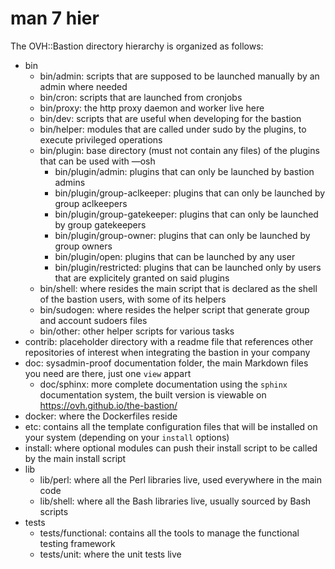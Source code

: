 man 7 hier
==========

The OVH::Bastion directory hierarchy is organized as follows:

- bin
  - bin/admin: scripts that are supposed to be launched manually by an admin where needed
  - bin/cron: scripts that are launched from cronjobs
  - bin/proxy: the http proxy daemon and worker live here
  - bin/dev: scripts that are useful when developing for the bastion
  - bin/helper: modules that are called under sudo by the plugins, to execute privileged operations
  - bin/plugin: base directory (must not contain any files) of the plugins that can be used with —osh
    - bin/plugin/admin: plugins that can only be launched by bastion admins
    - bin/plugin/group-aclkeeper: plugins that can only be launched by group aclkeepers
    - bin/plugin/group-gatekeeper: plugins that can only be launched by group gatekeepers
    - bin/plugin/group-owner: plugins that can only be launched by group owners
    - bin/plugin/open: plugins that can be launched by any user
    - bin/plugin/restricted: plugins that can be launched only by users that are explicitely granted on said plugins
  - bin/shell: where resides the main script that is declared as the shell of the bastion users, with some of its helpers
  - bin/sudogen: where resides the helper script that generate group and account sudoers files
  - bin/other: other helper scripts for various tasks
- contrib: placeholder directory with a readme file that references other repositories of interest when integrating the bastion in your company
- doc: sysadmin-proof documentation folder, the main Markdown files you need are there, just one `view` appart
  - doc/sphinx: more complete documentation using the `sphinx` documentation system, the built version is viewable on https://ovh.github.io/the-bastion/
- docker: where the Dockerfiles reside
- etc: contains all the template configuration files that will be installed on your system (depending on your `install` options)
- install: where optional modules can push their install script to be called by the main install script
- lib
  - lib/perl: where all the Perl libraries live, used everywhere in the main code
  - lib/shell: where all the Bash libraries live, usually sourced by Bash scripts
- tests
  - tests/functional: contains all the tools to manage the functional testing framework
  - tests/unit: where the unit tests live
